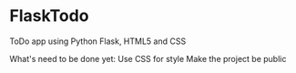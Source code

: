 # FlaskTodo
ToDo app using Python Flask, HTML5 and CSS 

What's need to be done yet:
  Use CSS for style
  Make the project be public
